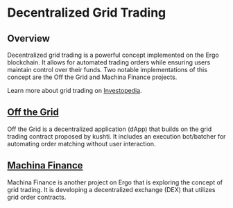 # Decentralized Grid Trading

## Overview

Decentralized grid trading is a powerful concept implemented on the Ergo blockchain. It allows for automated trading orders while ensuring users maintain control over their funds. Two notable implementations of this concept are the Off the Grid and Machina Finance projects.

Learn more about grid trading on [Investopedia](https://www.investopedia.com/terms/g/grid-trading.asp).

## [Off the Grid](off_the_grid.md)

Off the Grid is a decentralized application (dApp) that builds on the grid trading contract proposed by kushti. It includes an execution bot/batcher for automating order matching without user interaction.

## [Machina Finance](machina-finance.md)

Machina Finance is another project on Ergo that is exploring the concept of grid trading. It is developing a decentralized exchange (DEX) that utilizes grid order contracts.
